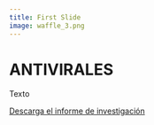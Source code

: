 ```yaml
---
title: First Slide
image: waffle_3.png
---
```


# ANTIVIRALES

Texto

<a class="btn btn-secondary" href="" target="_blank">Descarga el informe de investigación</a>
<br>
